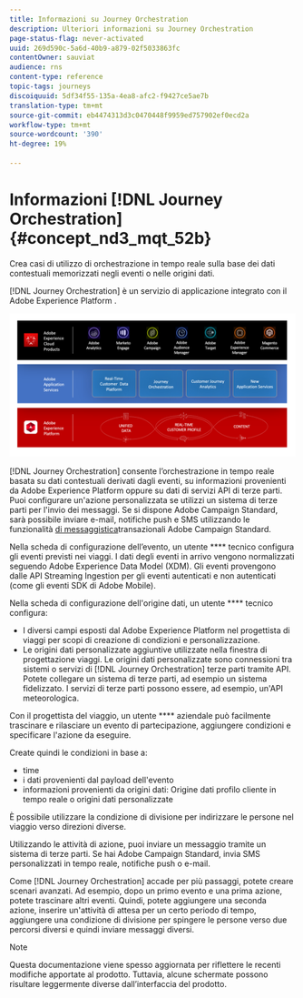 ```yaml
---
title: Informazioni su Journey Orchestration
description: Ulteriori informazioni su Journey Orchestration
page-status-flag: never-activated
uuid: 269d590c-5a6d-40b9-a879-02f5033863fc
contentOwner: sauviat
audience: rns
content-type: reference
topic-tags: journeys
discoiquuid: 5df34f55-135a-4ea8-afc2-f9427ce5ae7b
translation-type: tm+mt
source-git-commit: eb4474313d3c0470448f9959ed757902ef0ecd2a
workflow-type: tm+mt
source-wordcount: '390'
ht-degree: 19%

---
```



# Informazioni [!DNL Journey Orchestration]{#concept_nd3_mqt_52b}

Crea casi di utilizzo di orchestrazione in tempo reale sulla base dei dati contestuali memorizzati negli eventi o nelle origini dati.

[!DNL Journey Orchestration] è un servizio di applicazione integrato con il Adobe Experience Platform .

![](../assets/journeydiagram.png)

[!DNL Journey Orchestration] consente l’orchestrazione in tempo reale basata su dati contestuali derivati dagli eventi, su informazioni provenienti da Adobe Experience Platform oppure su dati di servizi API di terze parti. Puoi configurare un&#39;azione personalizzata se utilizzi un sistema di terze parti per l&#39;invio dei messaggi. Se si dispone  Adobe Campaign Standard, sarà possibile inviare e-mail, notifiche push e SMS utilizzando le  funzionalità [di messaggistica](https://docs.adobe.com/content/help/it-IT/campaign-standard/using/communication-channels/transactional-messaging/about-transactional-messaging.translate.html)transazionali  Adobe Campaign Standard.

Nella scheda di configurazione dell’evento, un utente **** tecnico configura gli eventi previsti nei viaggi. I dati degli eventi in arrivo vengono normalizzati seguendo Adobe Experience Data Model (XDM). Gli eventi provengono dalle API Streaming Ingestion per gli eventi autenticati e non autenticati (come gli eventi SDK di Adobe Mobile).

Nella scheda di configurazione dell&#39;origine dati, un utente **** tecnico configura:

* I diversi campi esposti dal Adobe Experience Platform  nel progettista di viaggi per scopi di creazione di condizioni e personalizzazione.
* Le origini dati personalizzate aggiuntive utilizzate nella finestra di progettazione viaggi. Le origini dati personalizzate sono connessioni tra sistemi o servizi di [!DNL Journey Orchestration] terze parti tramite API. Potete collegare un sistema di terze parti, ad esempio un sistema fidelizzato. I servizi di terze parti possono essere, ad esempio, un&#39;API meteorologica.

Con il progettista del viaggio, un utente **** aziendale può facilmente trascinare e rilasciare un evento di partecipazione, aggiungere condizioni e specificare l&#39;azione da eseguire.

Create quindi le condizioni in base a:

* time
* i dati provenienti dal payload dell&#39;evento
* informazioni provenienti da origini dati: Origine dati profilo cliente in tempo reale o origini dati personalizzate

È possibile utilizzare la condizione di divisione per indirizzare le persone nel viaggio verso direzioni diverse.

Utilizzando le attività di azione, puoi inviare un messaggio tramite un sistema di terze parti. Se hai  Adobe Campaign Standard, invia SMS personalizzati in tempo reale, notifiche push o e-mail.

Come [!DNL Journey Orchestration] accade per più passaggi, potete creare scenari avanzati. Ad esempio, dopo un primo evento e una prima azione, potete trascinare altri eventi. Quindi, potete aggiungere una seconda azione, inserire un&#39;attività di attesa per un certo periodo di tempo, aggiungere una condizione di divisione per spingere le persone verso due percorsi diversi e quindi inviare messaggi diversi.

>[!NOTE]
>
>Questa documentazione viene spesso aggiornata per riflettere le recenti modifiche apportate al prodotto. Tuttavia, alcune schermate possono risultare leggermente diverse dall’interfaccia del prodotto.
